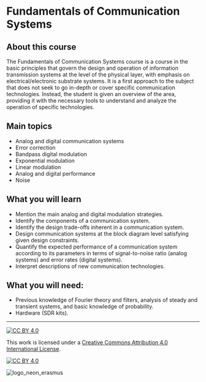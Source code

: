 # Fundamentals of Communication Systems
## About this course
The Fundamentals of Communication Systems course is a course in the basic principles that govern the design and operation of information transmission systems at the level of the physical layer, with emphasis on electrical/electronic substrate systems. It is a first approach to the subject that does not seek to go in-depth or cover specific communication technologies. Instead, the student is given an overview of the area, providing it with the necessary tools to understand and analyze the operation of specific technologies.

## Main topics
* Analog and digital communication systems
* Error correction
* Bandpass digital modulation
* Exponential modulation
* Linear modulation
* Analog and digital performance
* Noise

## What you will learn
* Mention the main analog and digital modulation strategies.
* Identify the components of a communication system.
* Identify the design trade-offs inherent in a communication system.
* Design communication systems at the block diagram level satisfying given design constraints.
* Quantify the expected performance of a communication system according to its parameters in terms of signal-to-noise ratio (analog systems) and error rates (digital systems).
* Interpret descriptions of new communication technologies.

## What you will need:
* Previous knowledge of Fourier theory and filters, analysis
of steady and transient systems, and basic knowledge of
probability.
* Hardware (SDR kits).


***
[![CC BY 4.0][cc-by-shield]][cc-by]

This work is licensed under a
[Creative Commons Attribution 4.0 International License][cc-by].

[![CC BY 4.0][cc-by-image]][cc-by]

[cc-by]: http://creativecommons.org/licenses/by/4.0/
[cc-by-image]: https://i.creativecommons.org/l/by/4.0/88x31.png
[cc-by-shield]: https://img.shields.io/badge/License-CC%20BY%204.0-lightgrey.svg
![logo_neon_erasmus](https://user-images.githubusercontent.com/49734900/153255554-d0157b48-ceea-40c7-9ca8-ce098fe193e8.png)

